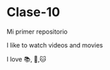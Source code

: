 # Clase-10

Mi primer repositorio

I like to watch videos and movies

I love :books:, :hamburger:,:cat:



